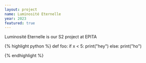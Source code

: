 ```yaml
---
layout: project
name: Luminosité Eternelle
year: 2023
featured: true
---
```


Luminosité Eternelle is our S2 project at EPITA

{% highlight python %}
def foo:
  if x < 5:
    print("hey")
  else:
    print("ho")

{% endhighlight %}